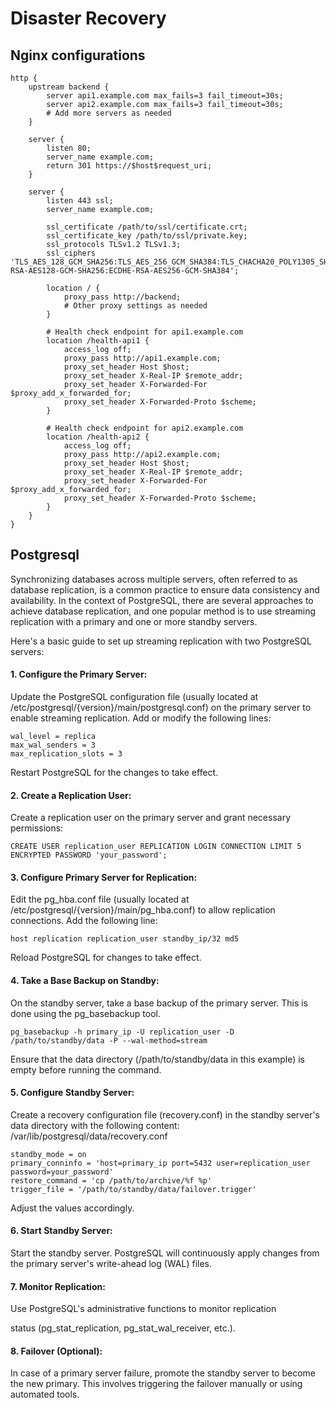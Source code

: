 # Disaster Recovery

## Nginx configurations
    http {
        upstream backend {
            server api1.example.com max_fails=3 fail_timeout=30s;
            server api2.example.com max_fails=3 fail_timeout=30s;
            # Add more servers as needed
        }
    
        server {
            listen 80;
            server_name example.com;
            return 301 https://$host$request_uri;
        }
    
        server {
            listen 443 ssl;
            server_name example.com;
    
            ssl_certificate /path/to/ssl/certificate.crt;
            ssl_certificate_key /path/to/ssl/private.key;
            ssl_protocols TLSv1.2 TLSv1.3;
            ssl_ciphers 'TLS_AES_128_GCM_SHA256:TLS_AES_256_GCM_SHA384:TLS_CHACHA20_POLY1305_SHA256:ECDHE-RSA-AES128-GCM-SHA256:ECDHE-RSA-AES256-GCM-SHA384';
    
            location / {
                proxy_pass http://backend;
                # Other proxy settings as needed
            }
    
            # Health check endpoint for api1.example.com
            location /health-api1 {
                access_log off;
                proxy_pass http://api1.example.com;
                proxy_set_header Host $host;
                proxy_set_header X-Real-IP $remote_addr;
                proxy_set_header X-Forwarded-For $proxy_add_x_forwarded_for;
                proxy_set_header X-Forwarded-Proto $scheme;
            }
    
            # Health check endpoint for api2.example.com
            location /health-api2 {
                access_log off;
                proxy_pass http://api2.example.com;
                proxy_set_header Host $host;
                proxy_set_header X-Real-IP $remote_addr;
                proxy_set_header X-Forwarded-For $proxy_add_x_forwarded_for;
                proxy_set_header X-Forwarded-Proto $scheme;
            }
        }
    }
## Postgresql
Synchronizing databases across multiple servers, often referred to as database replication, is a common practice to ensure data consistency and availability. In the context of PostgreSQL, there are several approaches to achieve database replication, and one popular method is to use streaming replication with a primary and one or more standby servers.

Here's a basic guide to set up streaming replication with two PostgreSQL servers:

#### 1. Configure the Primary Server:
Update the PostgreSQL configuration file (usually located at /etc/postgresql/{version}/main/postgresql.conf) on the primary server to enable streaming replication. Add or modify the following lines:

    wal_level = replica
    max_wal_senders = 3
    max_replication_slots = 3
Restart PostgreSQL for the changes to take effect.

#### 2. Create a Replication User:
Create a replication user on the primary server and grant necessary permissions:

    CREATE USER replication_user REPLICATION LOGIN CONNECTION LIMIT 5 ENCRYPTED PASSWORD 'your_password';
    
#### 3. Configure Primary Server for Replication:
Edit the pg_hba.conf file (usually located at /etc/postgresql/{version}/main/pg_hba.conf) to allow replication connections. Add the following line:

    host replication replication_user standby_ip/32 md5
Reload PostgreSQL for changes to take effect.

#### 4. Take a Base Backup on Standby:
On the standby server, take a base backup of the primary server. This is done using the pg_basebackup tool.

    pg_basebackup -h primary_ip -U replication_user -D /path/to/standby/data -P --wal-method=stream
Ensure that the data directory (/path/to/standby/data in this example) is empty before running the command.

#### 5. Configure Standby Server:
Create a recovery configuration file (recovery.conf) in the standby server's data directory with the following content:
/var/lib/postgresql/data/recovery.conf

    standby_mode = on
    primary_conninfo = 'host=primary_ip port=5432 user=replication_user password=your_password'
    restore_command = 'cp /path/to/archive/%f %p'
    trigger_file = '/path/to/standby/data/failover.trigger'
Adjust the values accordingly.

#### 6. Start Standby Server:
Start the standby server. PostgreSQL will continuously apply changes from the primary server's write-ahead log (WAL) files.

#### 7. Monitor Replication:
Use PostgreSQL's administrative functions to monitor replication 

status (pg_stat_replication, pg_stat_wal_receiver, etc.).

#### 8. Failover (Optional):
In case of a primary server failure, promote the standby server to become the new primary. This involves triggering the failover manually or using automated tools.




